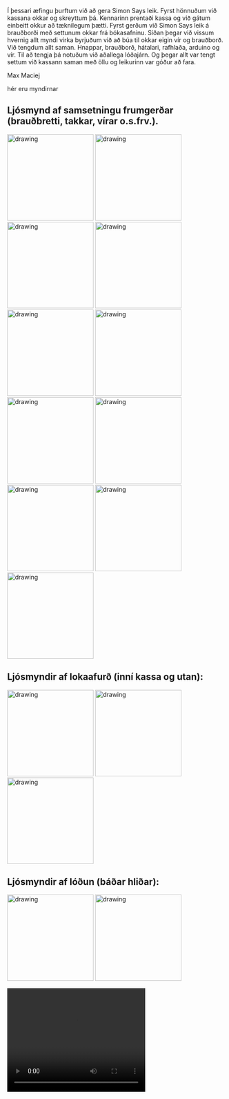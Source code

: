 Í þessari æfingu þurftum við að gera Simon Says leik. Fyrst hönnuðum við kassana okkar og skreyttum þá. 
Kennarinn prentaði kassa og við gátum einbeitt okkur að tæknilegum þætti. Fyrst gerðum við Simon Says leik á brauðborði með settunum okkar frá bókasafninu.
Síðan þegar við vissum hvernig allt myndi virka byrjuðum við að búa til okkar eigin vír og brauðborð.
Við tengdum allt saman. Hnappar, brauðborð, hátalari, rafhlaða, arduino og vír. Til að tengja þá notuðum við aðallega lóðajárn.
Og þegar allt var tengt settum við kassann saman með öllu og leikurinn var góður að fara.

Max Maciej


hér eru myndirnar
## Ljósmynd af samsetningu frumgerðar (brauðbretti, takkar, vírar o.s.frv.).
<img src="image1/las1.jpg" alt="drawing" width="200"/> <img src="image1/las2.jpg" alt="drawing" width="200"/> <img src="image1/las3.jpg" alt="drawing" width="200"/>
<img src="image1/las4.jpg" alt="drawing" width="200"/> <img src="image1/las5.jpg" alt="drawing" width="200"/> <img src="image1/las6.jpg" alt="drawing" width="200"/>
<img src="image1/las7.jpg" alt="drawing" width="200"/> <img src="image1/las8.jpg" alt="drawing" width="200"/> <img src="image1/las9.jpg" alt="drawing" width="200"/>
<img src="image1/las10.jpg" alt="drawing" width="200"/> <img src="image1/las11.jpg" alt="drawing" width="200"/>
## Ljósmyndir af lokaafurð (inní kassa og utan):
<img src="image2/lal1.jpg" alt="drawing" width="200"/> <img src="image2/lal2.jpg" alt="drawing" width="200"/> <img src="image2/lal3.jpg" alt="drawing" width="200"/>
## Ljósmyndir af lóðun (báðar hliðar):
<img src="image3/lal5.jpg" alt="drawing" width="200"/> <img src="image3/lal6.jpg" alt="drawing" width="200"/> 

<video width="320" height="240" controls>
  <source src="movie.mp4" type="video/mp4">
